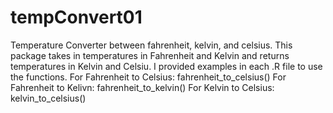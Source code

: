 # tempConvert01
Temperature Converter between fahrenheit, kelvin, and celsius.
This package takes in temperatures in Fahrenheit and Kelvin and returns temperatures in Kelvin and Celsiu.
I provided examples in each .R file to use the functions.
For Fahrenheit to Celsius: fahrenheit_to_celsius()
For Fahrenheit to Kelivn: fahrenheit_to_kelvin()
For Kelvin to Celsius: kelvin_to_celsius()
